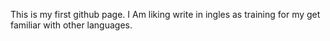 This is my first github page.
I Am liking write in ingles as training for my get familiar with other languages.
